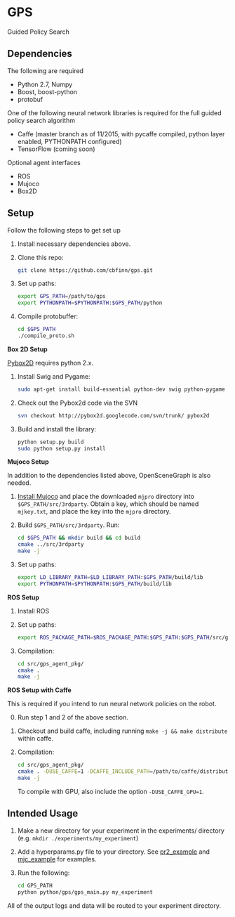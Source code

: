 GPS
======
Guided Policy Search

## Dependencies
The following are required
* Python 2.7, Numpy
* Boost, boost-python
* protobuf

One of the following neural network libraries is required for the full guided policy search algorithm
* Caffe (master branch as of 11/2015, with pycaffe compiled, python layer enabled, PYTHONPATH configured)
* TensorFlow (coming soon)

Optional agent interfaces
* ROS
* Mujoco
* Box2D

## Setup
Follow the following steps to get set up

1. Install necessary dependencies above.

2. Clone this repo:

    ```sh
    git clone https://github.com/cbfinn/gps.git
    ```

3. Set up paths:

    ```sh
    export GPS_PATH=/path/to/gps
    export PYTHONPATH=$PYTHONPATH:$GPS_PATH/python
    ```

4. Compile protobuffer:

    ```sh
    cd $GPS_PATH
    ./compile_proto.sh
    ```

**Box 2D Setup**

[Pybox2D](https://github.com/pybox2d/pybox2d) requires python 2.x.

1. Install Swig and Pygame:

    ```sh
    sudo apt-get install build-essential python-dev swig python-pygame subversion
    ```
2. Check out the Pybox2d code via the SVN

    ```sh
    svn checkout http://pybox2d.googlecode.com/svn/trunk/ pybox2d
    ```

3. Build and install the library:

    ```sh
    python setup.py build
    sudo python setup.py install
    ```

**Mujoco Setup**

In addition to the dependencies listed above, OpenSceneGraph is also needed.

1. [Install Mujoco](https://www.roboti.us/) and place the downloaded `mjpro` directory into `$GPS_PATH/src/3rdparty`. Obtain a key, which should be named `mjkey.txt`, and place the key into the `mjpro` directory.

2. Build `$GPS_PATH/src/3rdparty`. Run:
    ```sh
    cd $GPS_PATH && mkdir build && cd build
    cmake ../src/3rdparty
    make -j
    ```

3. Set up paths:
    ```sh
    export LD_LIBRARY_PATH=$LD_LIBRARY_PATH:$GPS_PATH/build/lib
    export PYTHONPATH=$PYTHONPATH:$GPS_PATH/build/lib
    ```


**ROS Setup**

1. Install ROS

2. Set up paths:

    ```sh
    export ROS_PACKAGE_PATH=$ROS_PACKAGE_PATH:$GPS_PATH:$GPS_PATH/src/gps_agent_pkg
    ```
3. Compilation:

    ```sh
    cd src/gps_agent_pkg/
    cmake .
    make -j
    ```

**ROS Setup with Caffe**

This is required if you intend to run neural network policies on the robot.

0. Run step 1 and 2 of the above section.

1. Checkout and build caffe, including running `make -j && make distribute` within caffe.

2. Compilation:

    ```sh
    cd src/gps_agent_pkg/
    cmake . -DUSE_CAFFE=1 -DCAFFE_INCLUDE_PATH=/path/to/caffe/distribute/include -DCAFFE_LIBRARY_PATH=/path/to/caffe/build/lib
    make -j
    ```

    To compile with GPU, also include the option `-DUSE_CAFFE_GPU=1`.

## Intended Usage
1. Make a new directory for your experiment in the experiments/ directory (e.g. `mkdir ./experiments/my_experiment`)

2. Add a hyperparams.py file to your directory. See [pr2_example](https://github.com/cbfinn/gps/blob/master/experiments/pr2_example/hyperparams.py) and [mjc_example](https://github.com/cbfinn/gps/blob/master/experiments/mjc_example/hyperparams.py) for examples.

3. Run the following:
    ```sh
    cd GPS_PATH
    python python/gps/gps_main.py my_experiment
    ```

All of the output logs and data will be routed to your experiment directory.
